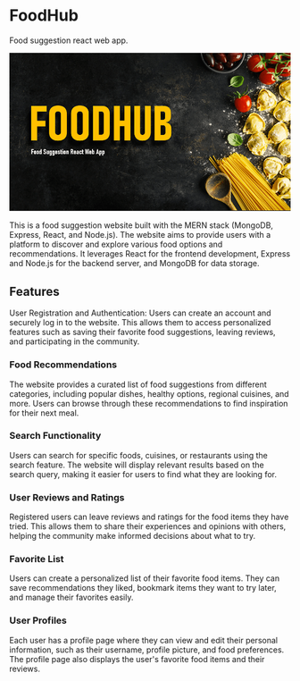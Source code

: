 # FoodHub
Food suggestion react web app.

![CoverImage](https://raw.githubusercontent.com/lebenebou/FoodHub/main/src/image/cover_img.png)

This is a food suggestion website built with the MERN stack (MongoDB, Express, React, and Node.js). The website aims to provide users with a platform to discover and explore various food options and recommendations. It leverages React for the frontend development, Express and Node.js for the backend server, and MongoDB for data storage.

## Features
User Registration and Authentication: Users can create an account and securely log in to the website. This allows them to access personalized features such as saving their favorite food suggestions, leaving reviews, and participating in the community.

### Food Recommendations
The website provides a curated list of food suggestions from different categories, including popular dishes, healthy options, regional cuisines, and more. Users can browse through these recommendations to find inspiration for their next meal.

### Search Functionality
Users can search for specific foods, cuisines, or restaurants using the search feature. The website will display relevant results based on the search query, making it easier for users to find what they are looking for.

### User Reviews and Ratings
Registered users can leave reviews and ratings for the food items they have tried. This allows them to share their experiences and opinions with others, helping the community make informed decisions about what to try.

### Favorite List
Users can create a personalized list of their favorite food items. They can save recommendations they liked, bookmark items they want to try later, and manage their favorites easily.

### User Profiles
Each user has a profile page where they can view and edit their personal information, such as their username, profile picture, and food preferences. The profile page also displays the user's favorite food items and their reviews.